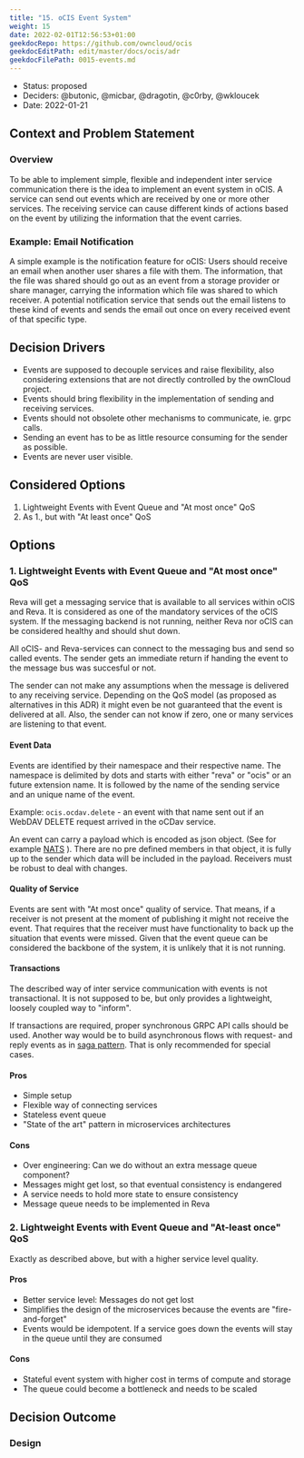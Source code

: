 ```yaml
---
title: "15. oCIS Event System"
weight: 15
date: 2022-02-01T12:56:53+01:00
geekdocRepo: https://github.com/owncloud/ocis
geekdocEditPath: edit/master/docs/ocis/adr
geekdocFilePath: 0015-events.md
---
```


* Status: proposed
* Deciders: @butonic, @micbar, @dragotin, @c0rby, @wkloucek
* Date: 2022-01-21

## Context and Problem Statement

### Overview

To be able to implement simple, flexible and independent inter service communication there is the idea to implement an event system in oCIS. A service can send out events which are received by one or more other services. The receiving service can cause different kinds of actions based on the event by utilizing the information that the event carries.

### Example: Email Notification

A simple example is the notification feature for oCIS: Users should receive an email when another user shares a file with them. The information, that the file was shared should go out as an event from a storage provider or share manager, carrying the information which file was shared to which receiver. A potential notification service that sends out the email listens to these kind of events and sends the email out once on every received event of that specific type.

## Decision Drivers

* Events are supposed to decouple services and raise flexibility, also considering extensions that are not directly controlled by the ownCloud project.
* Events should bring flexibility in the implementation of sending and receiving services.
* Events should not obsolete other mechanisms to communicate, ie. grpc calls.
* Sending an event has to be as little resource consuming for the sender as possible.
* Events are never user visible.

## Considered Options

1. Lightweight Events with Event Queue and "At most once" QoS
2. As 1., but with "At least once" QoS

## Options

### 1. Lightweight Events with Event Queue and "At most once" QoS

Reva will get a messaging service that is available to all services within oCIS and Reva. It is considered as one of the mandatory services of the oCIS system. If the messaging backend is not running, neither Reva nor oCIS can be considered healthy and should shut down.

All oCIS- and Reva-services can connect to the messaging bus and send so called events. The sender gets an immediate return if handing the event to the message bus was succesful or not.

The sender can not make any assumptions when the message is delivered to any receiving service. Depending on the QoS model (as proposed as alternatives in this ADR) it might even be not guaranteed that the event is delivered at all. Also, the sender can not know if zero, one or many services are listening to that event.

#### Event Data

Events are identified by their namespace and their respective name. The namespace is delimited by dots and starts with either "reva" or "ocis" or an future extension name. It is followed by the name of the sending service and an unique name of the event.

Example: `ocis.ocdav.delete` - an event with that name sent out if an WebDAV DELETE request arrived in the oCDav service.

An event can carry a payload which is encoded as json object. (See for example [NATS](https://docs.nats.io/using-nats/developer/sending/structure) ). There are no pre defined members in that object, it is fully up to the sender which data will be included in the payload. Receivers must be robust to deal with changes.

#### Quality of Service

Events are sent with "At most once" quality of service. That means, if a receiver is not present at the moment of publishing it might not receive the event. That requires that the receiver must have functionality to back up the situation that events were missed. Given that the event queue can be considered the backbone of the system, it is unlikely that it is not running.

#### Transactions

The described way of inter service communication with events is not transactional. It is not supposed to be, but only provides a lightweight, loosely coupled way to "inform".

If transactions are required, proper synchronous GRPC API calls should be used. Another way would be to build asynchronous flows with request- and reply events as in [saga pattern](https://microservices.io/patterns/data/saga.html). That is only recommended for special cases.

#### Pros

* Simple setup
* Flexible way of connecting services
* Stateless event queue
* "State of the art" pattern in microservices architectures

#### Cons

* Over engineering: Can we do without an extra message queue component?
* Messages might get lost, so that eventual consistency is endangered
* A service needs to hold more state to ensure consistency
* Message queue needs to be implemented in Reva

### 2. Lightweight Events with Event Queue and "At-least once" QoS

Exactly as described above, but with a higher service level quality.

#### Pros

* Better service level: Messages do not get lost
* Simplifies the design of the microservices because the events are "fire-and-forget"
* Events would be idempotent. If a service goes down the events will stay in the queue until they are consumed

#### Cons

* Stateful event system with higher cost in terms of compute and storage
* The queue could become a bottleneck and needs to be scaled

## Decision Outcome

### Design
